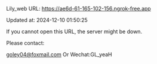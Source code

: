 Lily_web URL: https://ae6d-61-165-102-156.ngrok-free.app

Updated at: 2024-12-10 01:50:25

If you cannot open this URL, the server might be down.

Please contact: 

goley04@foxmail.com Or Wechat:GL_yeaH